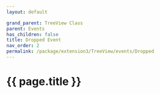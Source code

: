 ```yaml
---
layout: default

grand_parent: TreeView Class
parent: Events
has_children: false
title: Dropped Event
nav_order: 2
permalink: /package/extension3/TreeView/events/Dropped
---
```

# {{ page.title }}
